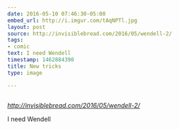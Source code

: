 ```yaml
---
date: 2016-05-10 07:46:30-05:00
embed_url: http://i.imgur.com/tAqNPTl.jpg
layout: post
source: http://invisiblebread.com/2016/05/wendell-2/
tags:
- comic
text: I need Wendell
timestamp: 1462884390
title: New tricks
type: image

---
```

<img src="http://i.imgur.com/tAqNPTl.jpg" alt="" />

<cite>http://invisiblebread.com/2016/05/wendell-2/</cite>

I need Wendell